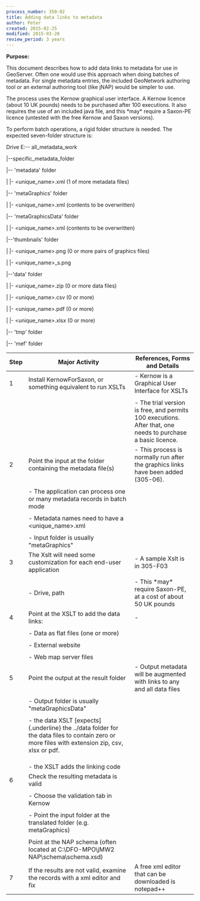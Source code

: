 ```yaml
---
process_number: 350-02
title: Adding data links to metadata
author: Peter
created: 2015-02-25
modified: 2015-03-20
review_period: 3 years
---
```


**Purpose:**



This document describes how to add data links to metadata for use in GeoServer. Often one would use this approach when doing batches of metadata. For single metadata entries, the included GeoNetwork authoring tool or an external authoring tool (like jNAP) would be simpler to use.



The process uses the Kernow graphical user interface. A Kernow licence (about 10 UK pounds) needs to be purchased after 100 executions. It also requires the use of an included java file, and this \*may\* require a Saxon-PE licence (untested with the free Kernow and Saxon versions).



To perform batch operations, a rigid folder structure is needed. The expected seven-folder structure is:



Drive E:\-- all_metadata_work



\|\--specific_metadata_folder



\|\-- 'metadata' folder



\| \|- \<unique_name\>.xml (1 of more metadata files)



\|\-- 'metaGraphics' folder



\| \|- \<unique_name\>.xml (contents to be overwritten)



\|\-- 'metaGraphicsData' folder



\| \|- \<unique_name\>.xml (contents to be overwritten)



\|\--'thumbnails' folder



\| \|- \<unique_name\>.png (0 or more pairs of graphics files)



\| \|- \<unique_name\>\_s.png



\|\--'data' folder



\| \|- \<unique_name\>.zip (0 or more data files)



\| \|- \<unique_name\>.csv (0 or more)



\| \|- \<unique_name\>.pdf (0 or more)



\| \|- \<unique_name\>.xlsx (0 or more)



\|\-- 'tmp' folder



\|\-- 'mef' folder



| **Step** | **Major Activity** | **References, Forms and Details** |
| -------- | ------------------ | --------------------------------- |
| 1 | Install KernowForSaxon, or something equivalent to run XSLTs | - Kernow is a Graphical User Interface for XSLTs |
|  |  |  |
|  |  | - The trial version is free, and permits 100 executions. After that, one needs to purchase a basic licence. |
| 2 | Point the input at the folder containing the metadata file(s) | - This process is normally run after the graphics links have been added (305-06). |
|  |  |  |
|  | - The application can process one or many metadata records in batch mode |  |
|  |  |  |
|  | - Metadata names need to have a \<unique_name\>.xml |  |
|  |  |  |
|  | - Input folder is usually "metaGraphics" |  |
| 3 | The Xslt will need some customization for each end-user application | - A sample Xslt is in 305-F03 |
|  |  |  |
|  | - Drive, path | - This \*may\* require Saxon-PE, at a cost of about 50 UK pounds |
| 4 | Point at the XSLT to add the data links: | - |
|  |  |  |
|  | - Data as flat files (one or more) |  |
|  |  |  |
|  | - External website |  |
|  |  |  |
|  | - Web map server files |  |
| 5 | Point the output at the result folder | - Output metadata will be augmented with links to any and all data files |
|  |  |  |
|  | - Output folder is usually "metaGraphicsData" |  |
|  |  |  |
|  | - the data XSLT [expects]{.underline} the ../data folder for the data files to contain zero or more files with extension zip, csv, xlsx or pdf. |  |
|  |  |  |
|  | <!-- --> |  |
|  |  |  |
|  | - the XSLT adds the linking code |  |
| 6 | Check the resulting metadata is valid |  |
|  |  |  |
|  | - Choose the validation tab in Kernow |  |
|  |  |  |
|  | - Point the input folder at the translated folder (e.g. metaGraphics) |  |
|  |  |  |
|  | Point at the NAP schema (often located at C:\\DFO-MPO\\jMW2 NAP\\schema\\schema.xsd) |  |
| 7 | If the results are not valid, examine the records with a xml editor and fix | A free xml editor that can be downloaded is notepad++ |

